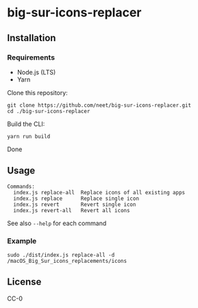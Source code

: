# big-sur-icons-replacer

## Installation

### Requirements
  - Node.js (LTS)
  - Yarn

Clone this repository:

```
git clone https://github.com/neet/big-sur-icons-replacer.git
cd ./big-sur-icons-replacer
```

Build the CLI:

```
yarn run build
```

Done

## Usage

```
Commands:
  index.js replace-all  Replace icons of all existing apps
  index.js replace      Replace single icon
  index.js revert       Revert single icon
  index.js revert-all   Revert all icons
```

See also `--help` for each command

### Example

```
sudo ./dist/index.js replace-all -d /macOS_Big_Sur_icons_replacements/icons
```

## License
CC-0
